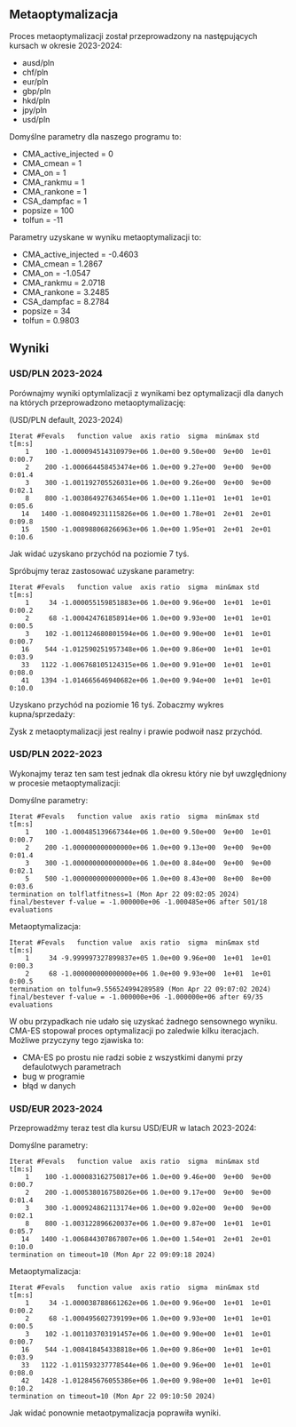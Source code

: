 ## Metaoptymalizacja

Proces metaoptymalizacji został przeprowadzony na następujących kursach w okresie 2023-2024:
- ausd/pln
- chf/pln
- eur/pln
- gbp/pln
- hkd/pln
- jpy/pln
- usd/pln

Domyślne parametry dla naszego programu to:
- CMA_active_injected = 0
- CMA_cmean = 1
- CMA_on = 1
- CMA_rankmu = 1
- CMA_rankone = 1
- CSA_dampfac = 1
- popsize = 100
- tolfun = -11

Parametry uzyskane w wyniku metaoptymalizacji to:
- CMA_active_injected = -0.4603
- CMA_cmean = 1.2867
- CMA_on = -1.0547
- CMA_rankmu = 2.0718
- CMA_rankone = 3.2485
- CSA_dampfac = 8.2784
- popsize = 34
- tolfun = 0.9803

## Wyniki

### USD/PLN 2023-2024

Porównajmy wyniki optymlalizacji z wynikami bez optymalizacji dla danych na których przeprowadzono metaoptymalizację:

(USD/PLN default, 2023-2024)

```
Iterat #Fevals   function value  axis ratio  sigma  min&max std  t[m:s]
    1    100 -1.000094514310979e+06 1.0e+00 9.50e+00  9e+00  1e+01 0:00.7
    2    200 -1.000664458453474e+06 1.0e+00 9.27e+00  9e+00  9e+00 0:01.4
    3    300 -1.001192705526031e+06 1.0e+00 9.26e+00  9e+00  9e+00 0:02.1
    8    800 -1.003864927634654e+06 1.0e+00 1.11e+01  1e+01  1e+01 0:05.6
   14   1400 -1.008049231115826e+06 1.0e+00 1.78e+01  2e+01  2e+01 0:09.8
   15   1500 -1.008988068266963e+06 1.0e+00 1.95e+01  2e+01  2e+01 0:10.6
```

Jak widać uzyskano przychód na poziomie 7 tyś.

Spróbujmy teraz zastosować uzyskane parametry:

```
Iterat #Fevals   function value  axis ratio  sigma  min&max std  t[m:s]
    1     34 -1.000055159851883e+06 1.0e+00 9.96e+00  1e+01  1e+01 0:00.2
    2     68 -1.000424761858914e+06 1.0e+00 9.93e+00  1e+01  1e+01 0:00.5
    3    102 -1.001124680801594e+06 1.0e+00 9.90e+00  1e+01  1e+01 0:00.7
   16    544 -1.012590251957348e+06 1.0e+00 9.86e+00  1e+01  1e+01 0:03.9
   33   1122 -1.006768105124315e+06 1.0e+00 9.91e+00  1e+01  1e+01 0:08.0
   41   1394 -1.014665646940682e+06 1.0e+00 9.94e+00  1e+01  1e+01 0:10.0

```

Uzyskano przychód na poziomie 16 tyś. Zobaczmy wykres kupna/sprzedaży:

Zysk z metaoptymalizacji jest realny i prawie podwoił nasz przychód.

### USD/PLN 2022-2023

Wykonajmy teraz ten sam test jednak dla okresu który nie był uwzględniony w procesie metaoptymalizacji:

Domyślne parametry:
```
Iterat #Fevals   function value  axis ratio  sigma  min&max std  t[m:s]
    1    100 -1.000485139667344e+06 1.0e+00 9.50e+00  9e+00  1e+01 0:00.7
    2    200 -1.000000000000000e+06 1.0e+00 9.13e+00  9e+00  9e+00 0:01.4
    3    300 -1.000000000000000e+06 1.0e+00 8.84e+00  9e+00  9e+00 0:02.1
    5    500 -1.000000000000000e+06 1.0e+00 8.43e+00  8e+00  8e+00 0:03.6
termination on tolflatfitness=1 (Mon Apr 22 09:02:05 2024)
final/bestever f-value = -1.000000e+06 -1.000485e+06 after 501/18 evaluations
```

Metaoptymalizacja:
```
Iterat #Fevals   function value  axis ratio  sigma  min&max std  t[m:s]
    1     34 -9.999997327899837e+05 1.0e+00 9.96e+00  1e+01  1e+01 0:00.3
    2     68 -1.000000000000000e+06 1.0e+00 9.93e+00  1e+01  1e+01 0:00.5
termination on tolfun=9.556524994289589 (Mon Apr 22 09:07:02 2024)
final/bestever f-value = -1.000000e+06 -1.000000e+06 after 69/35 evaluations
```

W obu przypadkach nie udało się uzyskać żadnego sensownego wyniku. CMA-ES stopował proces optymalizacji po zaledwie kilku iteracjach.
Możliwe przyczyny tego zjawiska to:
- CMA-ES po prostu nie radzi sobie z wszystkimi danymi przy defaulotwych parametrach
- bug w programie
- błąd w danych

### USD/EUR 2023-2024

Przeprowadźmy teraz test dla kursu USD/EUR w latach 2023-2024:

Domyślne parametry:
```
Iterat #Fevals   function value  axis ratio  sigma  min&max std  t[m:s]
    1    100 -1.000083162750817e+06 1.0e+00 9.46e+00  9e+00  9e+00 0:00.7
    2    200 -1.000538016758026e+06 1.0e+00 9.17e+00  9e+00  9e+00 0:01.4
    3    300 -1.000924862113174e+06 1.0e+00 9.02e+00  9e+00  9e+00 0:02.1
    8    800 -1.003122896620037e+06 1.0e+00 9.87e+00  1e+01  1e+01 0:05.7
   14   1400 -1.006844307867807e+06 1.0e+00 1.54e+01  2e+01  2e+01 0:10.0
termination on timeout=10 (Mon Apr 22 09:09:18 2024)
```


Metaoptymalizacja:
```
Iterat #Fevals   function value  axis ratio  sigma  min&max std  t[m:s]
    1     34 -1.000038788661262e+06 1.0e+00 9.96e+00  1e+01  1e+01 0:00.2
    2     68 -1.000495602739199e+06 1.0e+00 9.93e+00  1e+01  1e+01 0:00.5
    3    102 -1.001103703191457e+06 1.0e+00 9.90e+00  1e+01  1e+01 0:00.7
   16    544 -1.008418454338818e+06 1.0e+00 9.86e+00  1e+01  1e+01 0:03.9
   33   1122 -1.011593237778544e+06 1.0e+00 9.96e+00  1e+01  1e+01 0:08.0
   42   1428 -1.012845676055386e+06 1.0e+00 9.98e+00  1e+01  1e+01 0:10.2
termination on timeout=10 (Mon Apr 22 09:10:50 2024)
```

Jak widać ponownie metaotpymalizacja poprawiła wyniki.